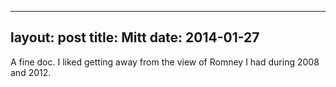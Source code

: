 ------
layout: post
title: Mitt 
date:  2014-01-27 
-----
 A fine doc. I liked getting away from the view of Romney I had during 2008 and 2012. 
